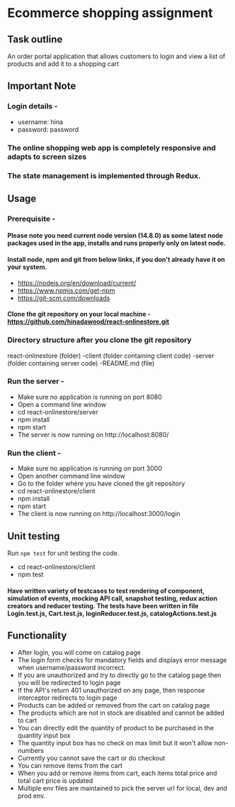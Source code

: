 # Ecommerce shopping assignment #

## Task outline ##
An order portal application that allows customers to login and view a list of products and add it to a shopping cart

## Important Note ##
### Login details -
- username: hina
- password: password
### The online shopping web app is completely responsive and adapts to screen sizes

### The state management is implemented through Redux.


## Usage
### Prerequisite - 

#### Please note you need current node version (14.8.0) as some latest node packages used in the app, installs and runs properly only on latest node.

#### Install node, npm and git from below links, if you don't already have it on your system.
- https://nodejs.org/en/download/current/
- https://www.npmjs.com/get-npm
- https://git-scm.com/downloads

#### Clone the git repository on your local machine - https://github.com/hinadawood/react-onlinestore.git

### Directory structure after you clone the git repository
react-onlinestore (folder)
 -client  (folder containing client code)
 -server  (folder containing server code)
 -README.md (file)
  
### Run the server -
- Make sure no application is running on port 8080
- Open a command line window
- cd react-onlinestore/server
- npm install
- npm start
- The server is now running on http://localhost:8080/

### Run the client -
- Make sure no application is running on port 3000
- Open another command line window
- Go to the folder where you have cloned the git repository
- cd react-onlinestore/client
- npm install
- npm start
- The client is now running on http://localhost:3000/login


## Unit testing
Run `npm test` for unit testing the code.
- cd react-onlinestore/client
- npm test
#### Have written variety of testcases to test rendering of component, simulation of events, mocking API call, snapshot testing, redux action creators and reducer testing. The tests have been written in file Login.test.js, Cart.test.js, loginReducer.test.js, catalogActions.test.js


## Functionality
- After login, you will come on catalog page
- The login form checks for mandatory fields and displays error message when username/password incorrect.
- If you are unauthorized and try to directly go to the catalog page then you will be redirected to login page
- If the API's return 401 unauthorized on any page, then response interceptor redirects to login page
- Products can be added or removed from the cart on catalog page
- The products which are not in stock are disabled and cannot be added to cart
- You can directly edit the quantity of product to be purchased in the quantity input box
- The quantity input box has no check on max limit but it won't allow non-numbers
- Currently you cannot save the cart or do checkout
- You can remove items from the cart
- When you add or remove items from cart, each items total price and total cart price is updated
- Multiple env files are maintained to pick the server url for local, dev and prod env.



